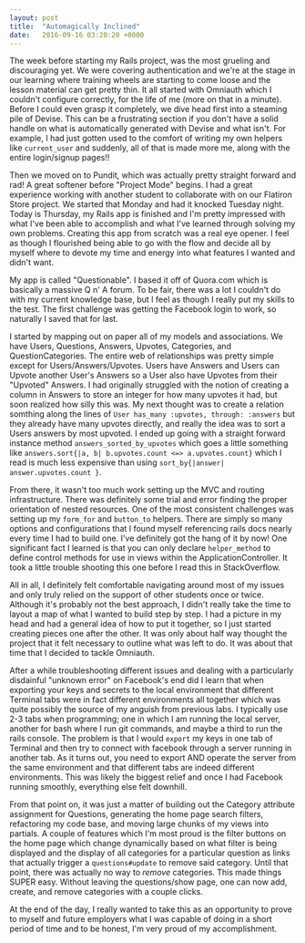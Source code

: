 ```yaml
---
layout: post
title:  "Automagically Inclined"
date:   2016-09-16 03:20:20 +0000
---
```



The week before starting my Rails project, was the most grueling and discouraging yet. We were covering authentication and we're at the stage in our learning where training wheels are starting to come loose and the lesson material can get pretty thin. It all started with Omniauth which I couldn't configure correctly, for the life of me (more on that in a minute). Before I could even grasp it completely, we dive head first into a steaming pile of Devise. This can be a frustrating section if you don't have a solid handle on what is automatically generated with Devise and what isn't. For example, I had just gotten used to the comfort of writing my own helpers like `current_user` and suddenly, all of that is made more me, along with the entire login/signup pages!! 

Then we moved on to Pundit, which was actually pretty straight forward and rad! A great softener before "Project Mode" begins. I had a great experience working with another student to collaborate with on our Flatiron Store project. We started that Monday and had it knocked Tuesday night. Today is Thursday, my Rails app is finished and I'm pretty impressed with what I've been able to accomplish and what I've learned through solving my own problems. Creating this app from scratch was a real eye opener. I feel as though I flourished being able to go with the flow and decide all by myself where to devote my time and energy into what features I wanted and didn't want. 

My app is called "Questionable". I based it off of Quora.com which is basically a massive Q n' A forum. To be fair, there was a lot I couldn't do with my current knowledge base, but I feel as though I really put my skills to the test. The first challenge was getting the Facebook login to work, so naturally I saved that for last. 

I started by mapping out on paper all of my models and associations. We have Users, Questions, Answers, Upvotes, Categories, and QuestionCategories. The entire web of relationships was pretty simple except for Users/Answers/Upvotes. Users have Answers and Users can Upvote another User's Answers so a User also have Upvotes from their "Upvoted" Answers. I had originally struggled with the notion of creating a column in Answers to store an integer for how many upvotes it had, but soon realized how silly this was. My next thought was to create a relation somthing along the lines of `User has_many :upvotes, through: :answers` but they already have many upvotes directly, and really the idea was to sort a Users answers by most upvoted. I ended up going with a straight forward instance method `answers_sorted_by_upvotes` which goes a little something like `answers.sort{|a, b| b.upvotes.count <=> a.upvotes.count}` which I read is much less expensive than using `sort_by{|answer| answer.upvotes.count }`. 

From there, it wasn't too much work setting up the MVC and routing infrastructure. There was definitely some trial and error finding the proper orientation of nested resources. One of the most consistent challenges was setting up my `form_for` and `button_to` helpers. There are simply so many options and configurations that I found myself referencing rails docs nearly every time I had to build one. I've definitely got the hang of it by now! One significant fact I learned is that you can only declare `helper_method` to define control methods for use in views within the ApplicationController. It took a little trouble shooting this one before I read this in StackOverflow. 

All in all, I definitely felt comfortable navigating around most of my issues and only truly relied on the support of other students once or twice. Although it's probably not the best approach, I didn't really take the time to layout a map of what I wanted to build step by step. I had a picture in my head and had a general idea of how to put it together, so I just started creating pieces one after the other. It was only about half way thought the project that it felt necessary to outline what was left to do. It was about that time that I decided to tackle Omniauth. 

After a while troubleshooting different issues and dealing with a particularly disdainful "unknown error" on Facebook's end did I learn that when exporting your keys and secrets to the local environment that different Terminal tabs were in fact different environments all together which was quite possibly the source of my anguish from previous labs. I typically use 2-3 tabs when programming; one in which I am running the local server, another for bash where I run git commands, and maybe a third to run the rails console. The problem is that I would `export` my keys in one tab of Terminal and then try to connect with facebook through a server running in another tab. As it turns out, you need to export AND operate the server from the same environment and that different tabs are indeed different environments. This was likely the biggest relief and once I had Facebook running smoothly, everything else felt downhill. 

From that point on, it was just a matter of building out the Category attribute assignment for Questions, generating the home page search filters, refactoring my code base, and moving large chunks of my views into partials. A couple of features which I'm most proud is the filter buttons on the home page which change dynamically based on what filter is being displayed and the display of all categories for a particular question as links that actually trigger a `questions#update` to remove said category. Until that point, there was actually no way to *remove* categories. This made things SUPER easy. Without leaving the questions/show page, one can now add, create, and remove categories with a couple clicks.

At the end of the day, I really wanted to take this as an opportunity to prove to myself and future employers what I was capable of doing in a short period of time and to be honest, I'm very proud of my accomplishment. 

